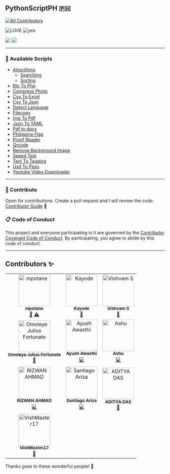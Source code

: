 ## PythonScriptPH 🇵🇭
<!-- ALL-CONTRIBUTORS-BADGE:START - Do not remove or modify this section -->
[![All Contributors](https://img.shields.io/badge/all_contributors-10-orange.svg?style=flat-square)](#contributors-)
<!-- ALL-CONTRIBUTORS-BADGE:END -->

![LOVE](https://forthebadge.com/images/badges/built-with-love.svg) ![yes](https://forthebadge.com/images/badges/check-it-out.svg)

[![](https://img.shields.io/static/v1?label=python&message=3.10.9&color=f7df28&style=for-the-badge&logo=python)](https://www.python.org/) [![](https://img.shields.io/static/v1?label=LICENSE&message=GPLv3&color=brightgreen&style=for-the-badge&logo=gnu)](https://www.gnu.org/licenses/gpl-3.0.en.html)

---

### 🦚 Available Scripts

- [Algorithms](https://github.com/mpotane/PythonScriptPH/tree/main/Algorithms)
  - [Searching](https://github.com/mpotane/PythonScriptPH/tree/main/Algorithms/Searching)
  - [Sorting](https://github.com/mpotane/PythonScriptPH/tree/main/Algorithms/Sorting) 
- [Btc To Php](https://github.com/mpotane/PythonScriptPH/tree/main/btc-to-php)
- [Compress Photo](https://github.com/mpotane/PythonScriptPH/tree/main/compress-photo)
- [Csv To Excel](https://github.com/mpotane/PythonScriptPH/tree/main/csv-to-excel)
- [Csv To Json](https://github.com/mpotane/PythonScriptPH/tree/main/csv-to-json)
- [Detect Language](https://github.com/mpotane/PythonScriptPH/tree/main/detect-language)
- [Filecopy](https://github.com/mpotane/PythonScriptPH/tree/main/filecopy)
- [Img To Pdf](https://github.com/mpotane/PythonScriptPH/tree/main/img-to-pdf)
- [Json To YAML](https://github.com/mpotane/PythonScriptPH/tree/main/json-to-yaml)
- [Pdf to docx](https://github.com/mpotane/PythonScriptPH/tree/main/pdf-to-docx)
- [Philippine Flag](https://github.com/mpotane/PythonScriptPH/tree/main/Philippine-flag)
- [Proof Reader](https://github.com/mpotane/PythonScriptPH/tree/main/proof-reader)
- [Qrcode](https://github.com/mpotane/PythonScriptPH/tree/main/qrcode)
- [Remove Background Image](https://github.com/mpotane/PythonScriptPH/tree/main/remove-background-image)
- [Speed Test](https://github.com/mpotane/PythonScriptPH/tree/main/speed-test)
- [Text To Tagalog](https://github.com/mpotane/PythonScriptPH/tree/main/text-to-tagalog)
- [Usd To Peso](https://github.com/mpotane/PythonScriptPH/tree/main/usd-to-peso)
- [Youtube Video Downloader](https://github.com/mpotane/PythonScriptPH/tree/main/youtube-video-downloader)

---

### 🎯 Contribute

Open for contributions. Create a pull request and I will review the code. [Contributor Guide](./CODE_OF_CONDUCT.md) 🧐

### 📋 Code of Conduct
This project and everyone participating in it are governed by the [Contributor Covenant Code of Conduct](./CODE_OF_CONDUCT.md). By participating, you agree to abide by this code of conduct.

---

## Contributors ✨

<!-- ALL-CONTRIBUTORS-LIST:START - Do not remove or modify this section -->
<!-- prettier-ignore-start -->
<!-- markdownlint-disable -->
<table>
  <tbody>
    <tr>
      <td align="center"><a href="http://mpotane.github.io"><img src="https://avatars.githubusercontent.com/u/65337802?v=4?s=100" width="100px;" alt="mpotane"/><br /><sub><b>mpotane</b></sub></a><br /><a href="#maintenance-mpotane" title="Maintenance">🚧</a> <a href="https://github.com/mpotane/PythonScriptPH/commits?author=mpotane" title="Tests">⚠️</a></td>
      <td align="center"><a href="https://github.com/zt4ff"><img src="https://avatars.githubusercontent.com/u/61902277?v=4?s=100" width="100px;" alt="Kayode"/><br /><sub><b>Kayode</b></sub></a><br /><a href="https://github.com/mpotane/PythonScriptPH/commits?author=zt4ff" title="Documentation">📖</a></td>
      <td align="center"><a href="https://www.linkedin.com/in/s-vishvam"><img src="https://avatars.githubusercontent.com/u/78094956?v=4?s=100" width="100px;" alt="Vishvam S"/><br /><sub><b>Vishvam S</b></sub></a><br /><a href="https://github.com/mpotane/PythonScriptPH/commits?author=Vishvam10" title="Documentation">📖</a></td>
    </tr>
    <tr>
      <td align="center"><a href="http://peewhyresume.herokuapp.com"><img src="https://avatars.githubusercontent.com/u/79061404?v=4?s=100" width="100px;" alt="Omoleye Julius Fortunate"/><br /><sub><b>Omoleye Julius Fortunate</b></sub></a><br /><a href="#plugin-AsyncDeveloper245" title="Plugin/utility libraries">🔌</a></td>
      <td align="center"><a href="https://github.com/ayush-1909"><img src="https://avatars.githubusercontent.com/u/76039483?v=4?s=100" width="100px;" alt="Ayush Awasthi"/><br /><sub><b>Ayush Awasthi</b></sub></a><br /><a href="https://github.com/mpotane/PythonScriptPH/commits?author=ayush-1909" title="Code">💻</a></td>
      <td align="center"><a href="https://github.com/therealashugarg"><img src="https://avatars.githubusercontent.com/u/73381765?v=4?s=100" width="100px;" alt="Ashu"/><br /><sub><b>Ashu</b></sub></a><br /><a href="https://github.com/mpotane/PythonScriptPH/commits?author=therealashugarg" title="Code">💻</a></td>
    </tr>
    <tr>
      <td align="center"><a href="https://wpmonitor.tech"><img src="https://avatars.githubusercontent.com/u/29729380?v=4?s=100" width="100px;" alt="RIZWAN AHMAD"/><br /><sub><b>RIZWAN AHMAD</b></sub></a><br /><a href="https://github.com/mpotane/PythonScriptPH/commits?author=rizwansoaib" title="Code">💻</a></td>
      <td align="center"><a href="https://github.com/santiariza15"><img src="https://avatars.githubusercontent.com/u/48007679?v=4?s=100" width="100px;" alt="Santiago Ariza"/><br /><sub><b>Santiago Ariza</b></sub></a><br /><a href="https://github.com/mpotane/PythonScriptPH/commits?author=santiariza15" title="Code">💻</a></td>
      <td align="center"><a href="https://www.linkedin.com/in/aditya-das-7b2276202"><img src="https://avatars.githubusercontent.com/u/58718316?v=4?s=100" width="100px;" alt="ADITYA DAS"/><br /><sub><b>ADITYA DAS</b></sub></a><br /><a href="https://github.com/mpotane/PythonScriptPH/commits?author=ADITYADAS1999" title="Documentation">📖</a></td>
    </tr>
    <tr>
      <td align="center"><a href="https://github.com/VishMaster17"><img src="https://avatars.githubusercontent.com/u/74035077?v=4?s=100" width="100px;" alt="VishMaster17"/><br /><sub><b>VishMaster17</b></sub></a><br /><a href="https://github.com/mpotane/PythonScriptPH/commits?author=VishMaster17" title="Documentation">📖</a></td>
    </tr>
  </tbody>
</table>

<!-- markdownlint-restore -->
<!-- prettier-ignore-end -->

<!-- ALL-CONTRIBUTORS-LIST:END -->


<p>Thanks goes to these wonderful people! 🙏</p>
